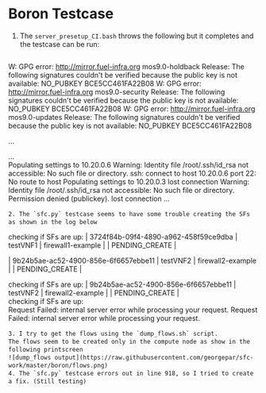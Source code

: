 # Boron Testcase

1. The `server_presetup_CI.bash` throws the following but it completes and the testcase can be run:
   ```
W: GPG error: http://mirror.fuel-infra.org mos9.0-holdback Release: The following signatures couldn't be verified because the public key is not available: NO_PUBKEY BCE5CC461FA22B08
W: GPG error: http://mirror.fuel-infra.org mos9.0-security Release: The following signatures couldn't be verified because the public key is not available: NO_PUBKEY BCE5CC461FA22B08
W: GPG error: http://mirror.fuel-infra.org mos9.0-updates Release: The following signatures couldn't be verified because the public key is not available: NO_PUBKEY BCE5CC461FA22B08   

...  

...  
Populating settings to 10.20.0.6
Warning: Identity file /root/.ssh/id_rsa not accessible: No such file or directory.
ssh: connect to host 10.20.0.6 port 22: No route to host
Populating settings to 10.20.0.3
lost connection
Warning: Identity file /root/.ssh/id_rsa not accessible: No such file or directory.
Permission denied (publickey).
lost connection
...  
   ```
2. The `sfc.py` testcase seems to have some trouble creating the SFs as shown in the log below
   ```
checking if SFs are up:  | 3724f84b-09f4-4890-a962-458f59ce9dba | testVNF1 | firewall1-example |          | PENDING_CREATE |    

| 9b24b5ae-ac52-4900-856e-6f6657ebbe11 | testVNF2 | firewall2-example |          | PENDING_CREATE |    

checking if SFs are up:  | 9b24b5ae-ac52-4900-856e-6f6657ebbe11 | testVNF2 | firewall2-example |          | PENDING_CREATE |   
checking if SFs are up:  
Request Failed: internal server error while processing your request.
Request Failed: internal server error while processing your request.
   ```
3. I try to get the flows using the `dump_flows.sh` script.
   The flows seem to be created only in the compute node as show in the following printscreen
![dump_flows output](https://raw.githubusercontent.com/georgepar/sfc-work/master/boron/flows.png)
4. The `sfc.py` testcase errors out in line 918, so I tried to create a fix. (Still testing)
